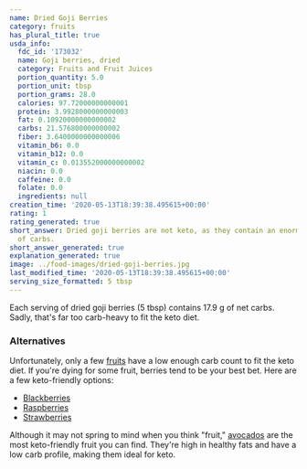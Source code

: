 ```yaml
---
name: Dried Goji Berries
category: fruits
has_plural_title: true
usda_info:
  fdc_id: '173032'
  name: Goji berries, dried
  category: Fruits and Fruit Juices
  portion_quantity: 5.0
  portion_unit: tbsp
  portion_grams: 28.0
  calories: 97.72000000000001
  protein: 3.9928000000000003
  fat: 0.10920000000000002
  carbs: 21.576800000000002
  fiber: 3.6400000000000006
  vitamin_b6: 0.0
  vitamin_b12: 0.0
  vitamin_c: 0.013552000000000002
  niacin: 0.0
  caffeine: 0.0
  folate: 0.0
  ingredients: null
creation_time: '2020-05-13T18:39:38.495615+00:00'
rating: 1
rating_generated: true
short_answer: Dried goji berries are not keto, as they contain an enormous amount
  of carbs.
short_answer_generated: true
explanation_generated: true
image: ../food-images/dried-goji-berries.jpg
last_modified_time: '2020-05-13T18:39:38.495615+00:00'
serving_size_formatted: 5 tbsp
---
```

Each serving of dried goji berries (5 tbsp) contains 17.9 g of net carbs. Sadly, that's far too carb-heavy to fit the keto diet.

### Alternatives

Unfortunately, only a few [fruits](/category/fruits) have a low enough carb count to fit the keto diet. If you're dying for some fruit, berries tend to be your best bet. Here are a few keto-friendly options:

- [Blackberries](/blackberries)
- [Raspberries](/raspberries)
- [Strawberries](/strawberries)

Although it may not spring to mind when you think "fruit," [avocados](/avocados) are the most keto-friendly fruit you can find. They're high in healthy fats and have a low carb profile, making them ideal for keto.
